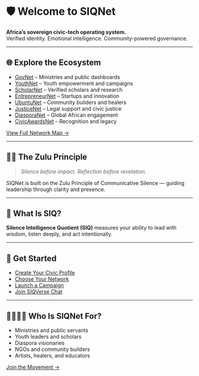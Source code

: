 # 🛡️ Welcome to SIQNet

**Africa’s sovereign civic-tech operating system.**  
Verified identity. Emotional intelligence. Community-powered governance.

---

## 🌐 Explore the Ecosystem

- [GovNet](#) – Ministries and public dashboards  
- [YouthNet](#) – Youth empowerment and campaigns  
- [ScholarNet](#) – Verified scholars and research  
- [EntrepreneurNet](#) – Startups and innovation  
- [UbuntuNet](#) – Community builders and healers  
- [JusticeNet](#) – Legal support and civic justice  
- [DiasporaNet](#) – Global African engagement  
- [CivicAwardsNet](#) – Recognition and legacy

[View Full Network Map →](#)

---

## 🧘🏿 The Zulu Principle

> *Silence before impact. Reflection before revelation.*

SIQNet is built on the Zulu Principle of Communicative Silence — guiding leadership through clarity and presence.

---

## 🧠 What Is SIQ?

**Silence Intelligence Quotient (SIQ)** measures your ability to lead with wisdom, listen deeply, and act intentionally.

---

## 🚀 Get Started

- [Create Your Civic Profile](#)
- [Choose Your Network](#)
- [Launch a Campaign](#)
- [Join SIQVerse Chat](#)

---

## 🫱🏽‍🫲🏿 Who Is SIQNet For?

- Ministries and public servants  
- Youth leaders and scholars  
- Diaspora visionaries  
- NGOs and community builders  
- Artists, healers, and educators

[Join the Movement →](#)
